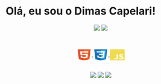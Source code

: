 # Olá, eu sou o Dimas Capelari!

<div align="center">
  
 <img height="190em" src="https://github-readme-stats.vercel.app/api?username=dimascapelari&show_icons=true&theme=tokyonight"/>
 
  <a href="https://github.com/dimascapelari">
   
  <img height="190em" src="https://github-readme-stats.vercel.app/api/top-langs/?username=dimascapelari&layout=compact&langs_count=7&theme=tokyonight"/>
</div>
 
 ##  
  
  <div style="display: inline_block" align="center"><br>
  <img align="center" alt="Mah-HTML" height="30" width="40" src="https://raw.githubusercontent.com/devicons/devicon/master/icons/html5/html5-original.svg">
  <img align="center" alt="Mah-CSS" height="30" width="40" src="https://raw.githubusercontent.com/devicons/devicon/master/icons/css3/css3-original.svg">
  <img align="center" alt="Mah-Js" height="30" width="40" src="https://raw.githubusercontent.com/devicons/devicon/master/icons/javascript/javascript-plain.svg">
   </div>
  
  ##

<div align="center">
<a href="https://www.linkedin.com/in/dimas-capelari-85345022b/" target="_blank"><img src="https://img.shields.io/badge/-LinkedIn-%230077B5?style=for-the-badge&logo=linkedin&logoColor=white" target="_blank"></a>
 <a href = "mailto:dimas.capelari@gmail.com"><img src="https://img.shields.io/badge/-Gmail-%23333?style=for-the-badge&logo=gmail&logoColor=white" target="_blank"></a>
  <a href = "https://api.whatsapp.com/send/?phone=5519997075772&text&app_absent=0"><img src="https://img.shields.io/badge/WhatsApp-25D366?style=for-the-badge&logo=whatsapp&logoColor=white" target="_blank"></a>
 

